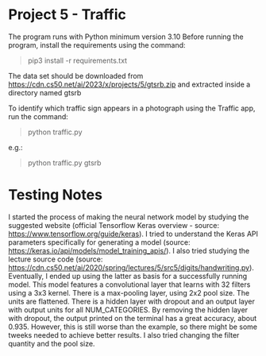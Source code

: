 # Project 5 - Traffic
The program runs with Python minimum version 3.10
Before running the program, install the requirements using the command:
> pip3 install -r requirements.txt

The data set should be downloaded from https://cdn.cs50.net/ai/2023/x/projects/5/gtsrb.zip and extracted inside a directory named gtsrb

To identify which traffic sign appears in a photograph using the Traffic app, run the command:
> python traffic.py <directory with data>

e.g.:
> python traffic.py gtsrb

# Testing Notes

I started the process of making the neural network model by studying the suggested website (official Tensorflow Keras overview - source: https://www.tensorflow.org/guide/keras). I tried to understand the Keras API parameters specifically for generating a model (source: https://keras.io/api/models/model_training_apis/). I also tried studying the lecture source code (source: https://cdn.cs50.net/ai/2020/spring/lectures/5/src5/digits/handwriting.py). Eventually, I ended up using the latter as basis for a successfully running model. This model features a convolutional layer that learns with 32 filters using a 3x3 kernel. There is a max-pooling layer, using 2x2 pool size. The units are flattened. There is a hidden layer with dropout and an output layer with output units for all NUM_CATEGORIES.
By removing the hidden layer with dropout, the output printed on the terminal has a great accuracy, about 0.935. However, this is still worse than the example, so there might be some tweeks needed to achieve better results. I also tried changing the filter quantity and the pool size.